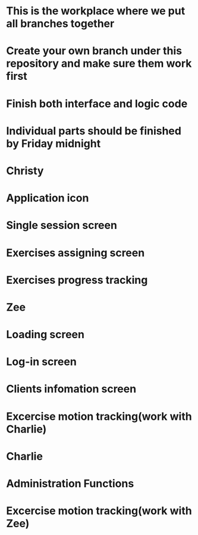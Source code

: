 # This is the workplace where we put all branches together
# Create your own branch under this repository and make sure them work first
# Finish both interface and logic code
# Individual parts should be finished by Friday midnight


# Christy
# Application icon
# Single session screen
# Exercises assigning screen
# Exercises progress tracking



# Zee
# Loading screen
# Log-in screen
# Clients infomation screen
# Excercise motion tracking(work with Charlie)



# Charlie
# Administration Functions
# Excercise motion tracking(work with Zee)
